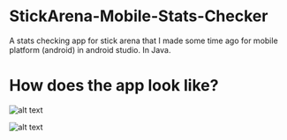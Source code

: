 # StickArena-Mobile-Stats-Checker
A stats checking app for stick arena that I made some time ago for mobile platform (android) in android studio. In Java.

# How does the app look like?

![alt text](https://github.com/Michal2SAB/StickArena-Mobile-Stats-Checker/blob/main/main.jpg?raw=true)

![alt text](https://github.com/Michal2SAB/StickArena-Mobile-Stats-Checker/blob/main/second.jpg?raw=true)
